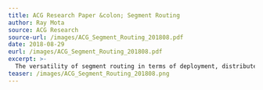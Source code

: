 ```yaml
---
title: ACG Research Paper &colon; Segment Routing
author: Ray Mota
source: ACG Research
source-url: /images/ACG_Segment_Routing_201808.pdf
date: 2018-08-29
eurl: /images/ACG_Segment_Routing_201808.pdf
excerpt: >-
  The versatility of segment routing in terms of deployment, distributed versus centralized, network types, data centers/WANs/access, and use cases makes it a solid option for end-to-end network deployment.
teaser: /images/ACG_Segment_Routing_201808.png
---
```

